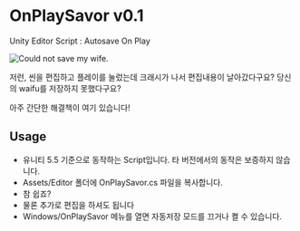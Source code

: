 # OnPlaySavor v0.1
Unity Editor Script : Autosave On Play

![Could not save my wife.](http://shitclub.snucse.org/savewife.jpg)

저런, 씬을 편집하고 플레이를 눌렀는데 크래시가 나서 편집내용이 날아갔다구요? 당신의 waifu를 저장하지 못했다구요?

아주 간단한 해결책이 여기 있습니다!

## Usage
* 유니티 5.5 기준으로 동작하는 Script입니다. 타 버전에서의 동작은 보증하지 않습니다.
* Assets/Editor 폴더에 OnPlaySavor.cs 파일을 복사합니다.
* 참 쉽죠?
* 물론 추가로 편집을 하셔도 됩니다
* Windows/OnPlaySavor 메뉴를 열면 자동저장 모드를 끄거나 켤 수 있습니다.
